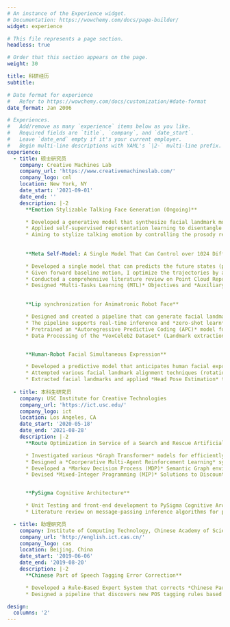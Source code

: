 ```yaml
---
# An instance of the Experience widget.
# Documentation: https://wowchemy.com/docs/page-builder/
widget: experience

# This file represents a page section.
headless: true

# Order that this section appears on the page.
weight: 30

title: 科研经历
subtitle:

# Date format for experience
#   Refer to https://wowchemy.com/docs/customization/#date-format
date_format: Jan 2006

# Experiences.
#   Add/remove as many `experience` items below as you like.
#   Required fields are `title`, `company`, and `date_start`.
#   Leave `date_end` empty if it's your current employer.
#   Begin multi-line descriptions with YAML's `|2-` multi-line prefix.
experience:
  - title: 硕士研究员
    company: Creative Machines Lab
    company_url: 'https://www.creativemachineslab.com/'
    company_logo: cml
    location: New York, NY
    date_start: '2021-09-01'
    date_end: ''
    description: |-2
      **Emotion Stylizable Talking Face Generation (Ongoing)**

      * Developed a generative model that synthesize facial landmark movements synching up with a given speech audio wav. The model can *zero-shot learning* to unknown speakers and languages.
      * Applied self-supervised representation learning to disentangle speech audio signal into content representation and prosody (emotion) representation via *information bottleneck*.
      * Aiming to stylize talking emotion by controlling the prosody representation and synthesize photo-realistic videos of talking faces with authentic lips movement, facial expression, and head poses  
  
  
      **Meta Self-Model: A Single Model That Can Control over 1024 Differently Configured Legged Robot in Simulation (Ongoing)**

      * Developed a single model that can predicts the future states (position, orientation, and joint angles) of 1024 differently configured legged robots each with 12 degree of freedom (4 legs each 3 joints), giving robots a sense of self-configuration and motion dynamics. 
      * Given forward baseline motion, I optimize the trajectories by applying *Beam Search* with added action noise, which improves robots’ performance in forward baseline motion and could perform unlearned tasks such as turning and backward movement with custom reward function.
      * Conducted a comprehensive literature review on Point Cloud Representation/Classification
      * Designed *Multi-Tasks Learning (MTL)* Objectives and *Auxiliary Tasks* to automatically balance training tasks difficulties
  

      **Lip synchronization for Animatronic Robot Face**

      * Designed and created a pipeline that can generate facial landmarks (lips and holistic facial expression) synchronized with a given speech audio. The landmarks are then converted into robot face motor commands via an inverse model.
      * The pipeline supports real-time inference and *zero-shot learn* to unknown languages and speakers
      * Pretrained an *Autoregressive Predictive Coding (APC)* model for speech audio embedding
      * Data Processing of the *VoxCeleb2 Dataset* (Landmark extraction, speech enhancing, landmark alignment, etc.)


      **Human-Robot Facial Simultaneous Expression**

      * Developed a predictive model that anticipates human facial expression changes thereby realizing simultaneous human facial expression mimicking (Simexpression).
      * Attempted various facial landmark alignment techniques (rotation and scaling, affine alignment, 3D alignment by shifting viewing frustum)
      * Extracted facial landmarks and applied *Head Pose Estimation* to remove lateral faces
        
  - title: 本科生研究员
    company: USC Institute for Creative Technologies
    company_url: 'https://ict.usc.edu/'
    company_logo: ict
    location: Los Angeles, CA
    date_start: '2020-05-18'
    date_end: '2021-08-28'
    description: |-2
      **Route Optimization in Service of a Search and Rescue Artificial Social Intelligence Agent**

      * Investigated various *Graph Transformer* models for efficiently and approximately solving route optimization problems such as *Travelling Salesman Problem (TSP)* and *Capacitated Vehicle Routing Problem (CVRP)*.
      * Designed a *Coorperative Multi-Agent Reinforcement Learning* system where agents with different roles and capabilities use the said *Graph Transformer* models as the oracle to get approximately optimal paths and coorperate to solve a Search-and-Rescue task in a Minecraft environment.
      * Developed a *Markov Decision Process (MDP)* Semantic Graph environment to simulate search and rescue tasks and conduct deep reinforcement learning experiment with *Proximal Policy Optimization (PPO)* on the environment for route optimization
      * Devised *Mixed-Integer Programming (MIP)* Solutions to Discounted Reward Travelling Salesman Problem for Search and Rescue Tasks


      **PySigma Cognitive Architecture**

      * Unit Testing and front-end development to PySigma Cognitive Architecture
      * Literature review on message-passing inference algorithms for probabilistic graphical models.

  - title: 助理研究员
    company: Institute of Computing Technology, Chinese Academy of Sciences
    company_url: 'http://english.ict.cas.cn/'
    company_logo: cas
    location: Beijing, China
    date_start: '2019-06-06'
    date_end: '2019-08-20'
    description: |-2
      **Chinese Part of Speech Tagging Error Correction**

      * Developed a Rule-Based Expert System that corrects *Chinese Part of Speech (POS)* Tagging errors made by neural language models.
      * Designed a pipeline that discovers new POS tagging rules based on similarity analysis between the POS tagging results from Stanford CoreNLP model and NLPIR-ICTCLAS POS Tagging System

design:
  columns: '2'
---
```

